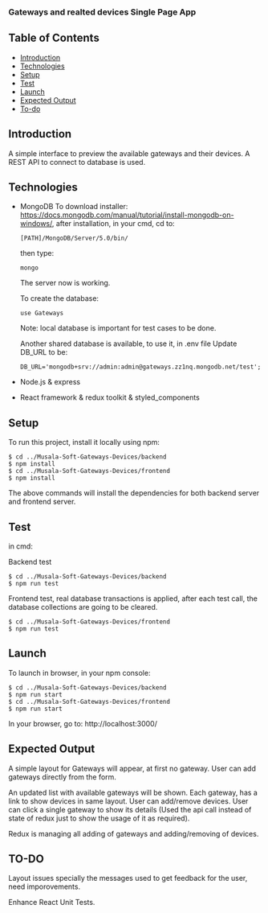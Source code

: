 ### Gateways and realted devices Single Page App

## Table of Contents
* [Introduction](#introduction)
* [Technologies](#technologies)
* [Setup](#setup)
* [Test](#test)
* [Launch](#launch)
* [Expected Output](#expected-output)
* [To-do](#todo)

## Introduction
 A simple interface to preview the available gateways and their devices.
 A REST API to connect to database is used.

## Technologies
 * MongoDB
   To download installer: https://docs.mongodb.com/manual/tutorial/install-mongodb-on-windows/, after installation, 
   in your cmd, cd to:

   ```
   [PATH]/MongoDB/Server/5.0/bin/
   ```
   then type: 
   ```
   mongo
   ```

   The server now is working.

   To create the database:

   ```
   use Gateways
   ```
   Note: local database is important for test cases to be done.

   Another shared database is available, to use it, in .env file
   Update DB_URL to be:
   ```
   DB_URL='mongodb+srv://admin:admin@gateways.zz1nq.mongodb.net/test';
   ```
 
 * Node.js & express
 * React framework & redux toolkit & styled_components

## Setup
To run this project, install it locally using npm:

```
$ cd ../Musala-Soft-Gateways-Devices/backend
$ npm install
$ cd ../Musala-Soft-Gateways-Devices/frontend
$ npm install
```
The above commands will install the dependencies for both backend server and frontend server.

## Test
in cmd:

Backend test
```
$ cd ../Musala-Soft-Gateways-Devices/backend
$ npm run test
```
Frontend test, real database transactions is applied, after each test call, the database collections are going to be cleared.
```
$ cd ../Musala-Soft-Gateways-Devices/frontend
$ npm run test
```

## Launch
To launch in browser, in your npm console:

```
$ cd ../Musala-Soft-Gateways-Devices/backend
$ npm run start
$ cd ../Musala-Soft-Gateways-Devices/frontend
$ npm run start
```
In your browser, go to: http://localhost:3000/

## Expected Output
A simple layout for Gateways will appear, at first no gateway.
User can add gateways directly from the form.

An updated list with available gateways will be shown. Each gateway, has a link to show devices in same layout.
User can add/remove devices.
User can click a single gateway to show its details (Used the api call instead of state of redux just to
  show the usage of it as required).

Redux is managing all adding of gateways and adding/removing of devices.

## TO-DO
Layout issues specially the messages used to get feedback for the user, need imporovements.

Enhance React Unit Tests.
